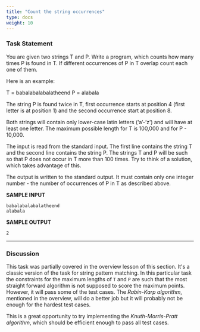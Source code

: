 ```yaml
---
title: "Count the string occurrences"
type: docs
weight: 10
---
```

### Task Statement

You are given two strings T and P. Write a program, which counts how many times P is found in T. If different occurrences of P in T overlap count each one of them.

Here is an example:

T = babalabalabalatheend
P = alabala

The string P is found twice in T, first occurrence starts at position 4 (first letter is at position 1) and the second occurrence start at position 8.

Both strings will contain only lower-case latin letters (‘a’-’z’) and will have at least one letter. The maximum possible length for T is 100,000 and for P - 10,000.

The input is read from the standard input. The first line contains the string T and the second line contains the string P. The strings T and P will be such so that P does not occur in T more than 100 times. Try to think of a solution, which takes advantage of this.

The output is written to the standard output. It must contain only one integer number - the number of occurrences of P in T as described above.

**SAMPLE INPUT**

```
babalabalabalatheend
alabala
```

**SAMPLE OUTPUT**

```
2
```

<hr/>

### Discussion
This task was partially covered in the overview lesson of this section. It's a classic version of the task for string pattern matching. In this particular task the constraints for the maximum lengths of `T` and `P` are such that the most straight forward algorithm is not supposed to score the maximum points. However, it will pass some of the test cases. The *Rabin-Karp algorithm*, mentioned in the overview, will do a better job but it will probably not be enough for the hardest test cases.

This is a great opportunity to try implementing the *Knuth-Morris-Pratt algorithm*, which should be efficient enough to pass all test cases.
